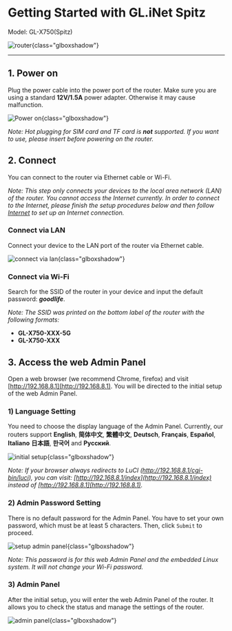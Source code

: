 # Getting Started with GL.iNet Spitz

Model: GL-X750(Spitz)

![router](https://static.gl-inet.com/docs/en/3/setup/gl-x750/first_time_setup/router.jpg){class="glboxshadow"}

---

## 1. Power on 

Plug the power cable into the power port of the router. Make sure you are using a standard **12V/1.5A** power adapter. Otherwise it may cause malfunction.

![Power on](https://static.gl-inet.com/docs/en/3/setup/gl-x750/first_time_setup/power1.jpg){class="glboxshadow"}

*Note: Hot plugging for SIM card and TF card is **not** supported. If you want to use, please insert before powering on the router.*

## 2. Connect 

You can connect to the router via Ethernet cable or Wi-Fi.

*Note: This step only connects your devices to the local area network (LAN) of the router. You cannot access the Internet currently. In order to connect to the Internet, please finish the setup procedures below and then follow [Internet](../internet) to set up an Internet connection.*

### Connect via LAN

Connect your device to the LAN port of the router via Ethernet cable.

![connect via lan](https://static.gl-inet.com/docs/en/3/setup/gl-x750/first_time_setup/connect.jpg){class="glboxshadow"}

### Connect via Wi-Fi

Search for the SSID of the router in your device and input the default password: ***goodlife***.

*Note: The SSID was printed on the bottom label of the router with the following formats:*

- **GL-X750-XXX-5G**
- **GL-X750-XXX**

## 3. Access the web Admin Panel

Open a web browser (we recommend Chrome, firefox) and visit [http://192.168.8.1](http://192.168.8.1). You will be directed to the initial setup of the web Admin Panel. 

### 1) Language Setting

You need to choose the display language of the Admin Panel. Currently, our routers support **English**, **简体中文**, **繁體中文**, **Deutsch**, **Français**, **Español**, **Italiano** **日本語**, **한국어** and **Русский**.

![initial setup](https://static.gl-inet.com/docs/en/3/setup/gl-x750/first_time_setup/welcome_page_gl-x750.png){class="glboxshadow"}

*Note: If your browser always redirects to LuCI (http://192.168.8.1/cgi-bin/luci), you can  visit: [http://192.168.8.1/index](http://192.168.8.1/index) instead of [http://192.168.8.1](http://192.168.8.1).*

### 2) Admin Password Setting

There is no default password for the Admin Panel. You have to set your own password, which must be at least 5 characters. Then, click `Submit` to proceed.

![setup admin panel](https://static.gl-inet.com/docs/en/3/setup/share/first_time_setup/setup_admin_password.png){class="glboxshadow"}

*Note: This password is for this web Admin Panel and the embedded Linux system. It will not change your Wi-Fi password.*

### 3) Admin Panel

After the initial setup, you will enter the web Admin Panel of the router. It allows you to check the status and manage the settings of the router.

![admin panel](https://static.gl-inet.com/docs/en/3/setup/gl-x750/first_time_setup/admin_panel_gl-x750.png){class="glboxshadow"}
